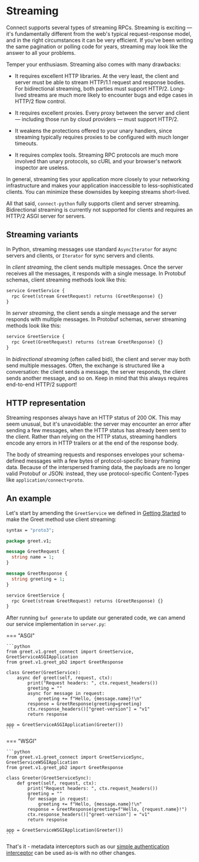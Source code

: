 # Streaming

Connect supports several types of streaming RPCs. Streaming is exciting — it's fundamentally different from
the web's typical request-response model, and in the right circumstances it can be very efficient. If you've
been writing the same pagination or polling code for years, streaming may look like the answer to all your
problems.

Temper your enthusiasm. Streaming also comes with many drawbacks:

- It requires excellent HTTP libraries. At the very least, the client and server must be able to stream HTTP/1.1
  request and response bodies. For bidirectional streaming, both parties must support HTTP/2. Long-lived streams are
  much more likely to encounter bugs and edge cases in HTTP/2 flow control.

- It requires excellent proxies. Every proxy between the server and client — including those run by cloud providers —
  must support HTTP/2.

- It weakens the protections offered to your unary handlers, since streaming typically requires proxies to be
  configured with much longer timeouts.

- It requires complex tools. Streaming RPC protocols are much more involved than unary protocols, so cURL and your
  browser's network inspector are useless.

In general, streaming ties your application more closely to your networking infrastructure and makes your application
inaccessible to less-sophisticated clients. You can minimize these downsides by keeping streams short-lived.

All that said, `connect-python` fully supports client and server streaming. Bidirectional streaming is currently not
supported for clients and requires an HTTP/2 ASGI server for servers.

## Streaming variants

In Python, streaming messages use standard `AsyncIterator` for async servers and clients, or `Iterator` for sync servers
and clients.

In _client streaming_, the client sends multiple messages. Once the server receives all the messages, it responds with
a single message. In Protobuf schemas, client streaming methods look like this:

```protobuf
service GreetService {
  rpc Greet(stream GreetRequest) returns (GreetResponse) {}
}
```

In _server streaming_, the client sends a single message and the server responds with multiple messages. In Protobuf
schemas, server streaming methods look like this:

```protobuf
service GreetService {
  rpc Greet(GreetRequest) returns (stream GreetResponse) {}
}
```

In _bidirectional streaming_ (often called bidi), the client and server may both send multiple messages. Often, the
exchange is structured like a conversation: the client sends a message, the server responds, the client sends another
message, and so on. Keep in mind that this always requires end-to-end HTTP/2 support!

## HTTP representation

Streaming responses always have an HTTP status of 200 OK. This may seem unusual, but it's unavoidable: the server may
encounter an error after sending a few messages, when the HTTP status has already been sent to the client. Rather than
relying on the HTTP status, streaming handlers encode any errors in HTTP trailers or at the end of the response body.

The body of streaming requests and responses envelopes your schema-defined messages with a few bytes of
protocol-specific binary framing data. Because of the interspersed framing data, the payloads are no longer valid
Protobuf or JSON: instead, they use protocol-specific Content-Types like `application/connect+proto`.

## An example

Let's start by amending the `GreetService` we defined in [Getting Started](./getting-started.md) to make the Greet method use
client streaming:

```protobuf
syntax = "proto3";

package greet.v1;

message GreetRequest {
  string name = 1;
}

message GreetResponse {
  string greeting = 1;
}

service GreetService {
  rpc Greet(stream GreetRequest) returns (GreetResponse) {}
}
```

After running `buf generate` to update our generated code, we can amend our service implementation in
`server.py`:

=== "ASGI"

    ```python
    from greet.v1.greet_connect import GreetService, GreetServiceASGIApplication
    from greet.v1.greet_pb2 import GreetResponse

    class Greeter(GreetService):
        async def greet(self, request, ctx):
            print("Request headers: ", ctx.request_headers())
            greeting = ""
            async for message in request:
                greeting += f"Hello, {message.name}!\n"
            response = GreetResponse(greeting=greeting)
            ctx.response_headers()["greet-version"] = "v1"
            return response

    app = GreetServiceASGIApplication(Greeter())
    ```

=== "WSGI"

    ```python
    from greet.v1.greet_connect import GreetServiceSync, GreetServiceWSGIApplication
    from greet.v1.greet_pb2 import GreetResponse

    class Greeter(GreetServiceSync):
        def greet(self, request, ctx):
            print("Request headers: ", ctx.request_headers())
            greeting = ""
            for message in request:
                greeting += f"Hello, {message.name}!\n"
            response = GreetResponse(greeting=f"Hello, {request.name}!")
            ctx.response_headers()["greet-version"] = "v1"
            return response

    app = GreetServiceWSGIApplication(Greeter())
    ```

That's it - metadata interceptors such as our [simple authentication interceptor](./interceptors.md#metadata-interceptors)
can be used as-is with no other changes.
